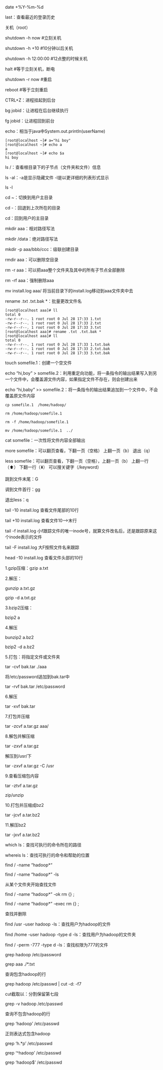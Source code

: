 date +%Y-%m-%d



last：查看最近的登录历史



关机（root）

shutdown -h now #立刻关机

shutdown -h +10 #10分钟以后关机

shutdown -h 12:00:00 #12点整的时候关机

halt #等于立刻关机，断电



shutdown -r now #重启

reboot #等于立刻重启



CTRL+Z：进程挂起到后台

bg jobid：让进程在后台继续执行

fg jobid：让进程回到前台



echo：相当于java中System.out.println(userName)

```shell
[root@localhost ~]# a="hi boy"
[root@localhost ~]# echo a
a
[root@localhost ~]# echo $a
hi boy
```





ls /：查看根目录下的子节点（文件夹和文件）信息

ls -al：-a是显示隐藏文件   -l是以更详细的列表形式显示

ls -l



cd ~：切换到用户主目录

cd -：回退到上次所在的目录

cd：回到用户的主目录



mkdir aaa：相对路径写法

mkdir /data：绝对路径写法

mkdir -p aaa/bbb/ccc：级联创建目录



rmdir aaa：可以删除空目录

rm -r aaa：可以把aaa整个文件夹及其中的所有子节点全部删除

rm -rf aaa：强制删除aaa



mv install.log aaa/  将当前目录下的install.log移动到aaa文件夹中去



rename .txt .txt.bak *：批量更改文件名

```shell
[root@localhost aaa]# ll
total 0
-rw-r--r--. 1 root root 0 Jul 28 17:33 1.txt
-rw-r--r--. 1 root root 0 Jul 28 17:33 2.txt
-rw-r--r--. 1 root root 0 Jul 28 17:33 3.txt
[root@localhost aaa]# rename .txt .txt.bak *
[root@localhost aaa]# ll
total 0
-rw-r--r--. 1 root root 0 Jul 28 17:33 1.txt.bak
-rw-r--r--. 1 root root 0 Jul 28 17:33 2.txt.bak
-rw-r--r--. 1 root root 0 Jul 28 17:33 3.txt.bak
```



touch somefile.1：创建一个空文件

echo “hi,boy” > somefile.2：利用重定向功能，将一条指令的输出结果写入到另一个文件中，会覆盖源文件内容，如果指定文件不存在，则会创建出来

echo “hi,baby” >> somefile.2：将一条指令的输出结果追加到一个文件中，不会覆盖原文件内容



```shell
cp somefile.1  /home/hadoop/

rm /home/hadoop/somefile.1

rm -f /home/hadoop/somefile.1

mv /home/hadoop/somefile.1  ../

```



cat somefile：一次性将文件内容全部输出

more somefile：可以翻页查看，下翻一页（空格）   上翻一页（b）   退出（q）

less somefile：可以翻页查看，下翻一页（空格），上翻一页（b） 上翻一行（:arrow_up:） 下翻一行（:arrow_down:） 可以搜关键字（/keyword）



跳到文件末尾：G

调到文件首行：gg

退出less：q



tail -10 install.log  查看文件尾部的10行

tail +10 install.log 查看文件10-->末行

tail -f install.log  小f跟踪文件的唯一inode号，就算文件改名后，还是跟踪原来这个inode表示的文件

tail -F install.log 大F按照文件名来跟踪



head -10 install.log  查看文件头部的10行



1.gzip压缩：gzip a.txt



2.解压：

gunzip a.txt.gz

gzip -d a.txt.gz



3.bzip2压缩：

bzip2 a



4.解压

bunzip2 a.bz2

bzip2 -d a.bz2



5.打包：将指定文件或文件夹

tar -cvf bak.tar ./aaa

将/etc/password追加到bak.tar中

tar -rvf bak.tar /etc/password



6.解压

tar -xvf bak.tar



7.打包并压缩

tar -zcvf a.tar.gz aaa/



8.解包并解压缩

tar -zxvf a.tar.gz

解压到/usr/下

tar -zxvf a.tar.gz -C /usr



9.查看压缩包内容

tar -ztvf a.tar.gz

zip/unzip



10.打包并压缩成bz2

tar -jcvf a.tar.bz2



11.解压bz2

tar -jxvf a.tar.bz2



which ls：查找可执行的命令所在的路径



whereis ls：查找可执行的命令和帮助的位置



find / -name “hadoop*“

find / -name “hadoop*” -ls

从某个文件夹开始查找文件



find / -name “hadoop*” -ok rm {} \;

find / -name “hadoop*” -exec rm {} \;

查找并删除



find  /usr -user hadoop -ls：查找用户为hadoop的文件

find /home -user hadoop -type d -ls：查找用户为hadoop的文件夹

find / -perm -777 -type d -ls：查找权限为777的文件



grep hadoop /etc/password

grep aaa ./*.txt

查询包含hadoop的行



grep hadoop /etc/passwd | cut -d: -f7

cut截取以：分割保留第七段



grep -v hadoop /etc/passwd

查询不包含hadoop的行



grep ‘hadoop’  /etc/passwd

正则表达式包含hadoop



grep ‘h.*p’ /etc/passwd

grep ‘^hadoop’ /etc/passwd

grep ‘hadoop$’ /etc/passwd











